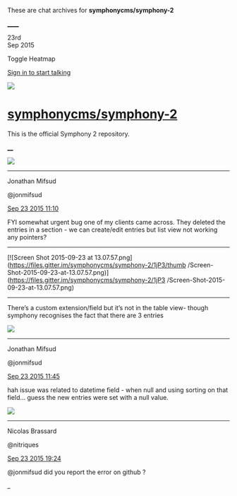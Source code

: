 These are chat archives for **symphonycms/symphony-2**

[__](/symphonycms/symphony-2/archives/2015/09/24)[__](/symphonycms/symphony-2/archives/2015/09/22)

23rd  
Sep 2015

Toggle Heatmap

[Sign in to start talking](/login?action=login&button=archive-login)

![](https://avatars-02.gitter.im/group/iv/3/57542c45c43b8c601977197e?s=48)

#  [symphonycms/symphony-2](/symphonycms/symphony-2)

This is the official Symphony 2 repository.

[ __](/orgs/symphonycms/rooms "More symphonycms rooms")

![](https://avatars1.githubusercontent.com/u/859775?v=3&s=30)

____

Jonathan Mifsud

@jonmifsud

[Sep 23 2015
11:10](https://gitter.im/symphonycms/symphony-2?at=5602888e5c1379fe6459212f)

FYI somewhat urgent bug one of my clients came across. They deleted the
entries in a section - we can create/edit entries but list view not working
any pointers?

____

[![Screen Shot 2015-09-23 at
13.07.57.png](https://files.gitter.im/symphonycms/symphony-2/1jP3/thumb
/Screen-
Shot-2015-09-23-at-13.07.57.png)](https://files.gitter.im/symphonycms/symphony-2/1jP3
/Screen-Shot-2015-09-23-at-13.07.57.png)

____

There’s a custom extension/field but it’s not in the table view- though
symphony recognises the fact that there are 3 entries

![](https://avatars1.githubusercontent.com/u/859775?v=3&s=30)

____

Jonathan Mifsud

@jonmifsud

[Sep 23 2015
11:45](https://gitter.im/symphonycms/symphony-2?at=560290d7c588a0de6edfecf7)

hah issue was related to datetime field - when null and using sorting on that
field… guess the new entries were set with a null value.

![](https://avatars1.githubusercontent.com/u/771169?v=3&s=30)

____

Nicolas Brassard

@nitriques

[Sep 23 2015
19:24](https://gitter.im/symphonycms/symphony-2?at=5602fc57d949403e71572713)

@jonmifsud did you report the error on github ?

_

